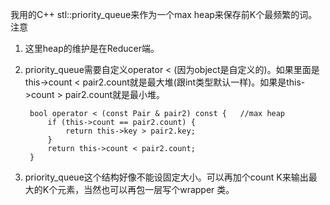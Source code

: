 我用的C++ stl::priority_queue来作为一个max heap来保存前K个最频繁的词。 
注意 
1) 这里heap的维护是在Reducer端。 
2) priority_queue需要自定义operator < (因为object是自定义的)。如果里面是this->count < pair2.count就是最大堆(跟int类型默认一样)。如果是this->count > pair2.count就是最小堆。

        bool operator < (const Pair & pair2) const {   //max heap
            if (this->count == pair2.count) {
                return this->key > pair2.key;
            }
            return this->count < pair2.count; 
        }
3) priority_queue这个结构好像不能设固定大小。可以再加个count K来输出最大的K个元素，当然也可以再包一层写个wrapper 类。